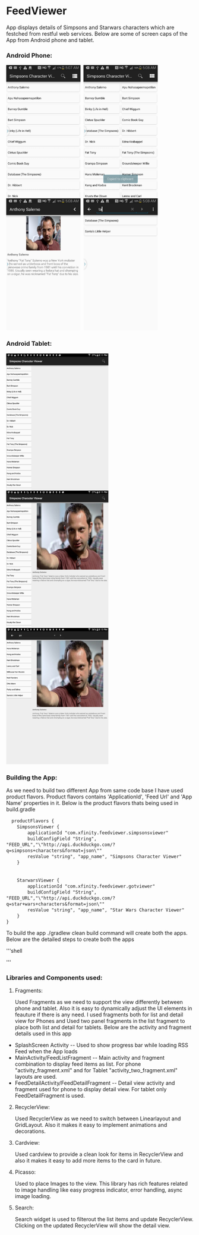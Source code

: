 # FeedViewer
App displays details of Simpsons and Starwars characters which are festched from restful web services. Below are some of screen caps of the App from Android phone and tablet.

### Android Phone:
<img src="/ScreenCaps/PhoneMainList.png" alt="Phone Main List" width="200px"/>&nbsp;&nbsp;<img src="/ScreenCaps/PhoneMainGrid.png" alt="Phone Main Grid" width="200px"/>&nbsp;&nbsp;<img src="/ScreenCaps/PhoneDetail.png" alt="Phone Detail" width="200px"/>&nbsp;&nbsp;<img src="/ScreenCaps/PhoneSearch.png" alt="Phone Search" width="200px"/>


### Android Tablet:
<img src="/ScreenCaps/TabletList.png" alt="Tablet List" width="275px"/>&nbsp;&nbsp;<img src="/ScreenCaps/TabletSearch.png" alt="Tablet Detail" width="275px"/>&nbsp;&nbsp;<img src="/ScreenCaps/TabletDetail.png" alt="Tablet Search" width="275px"/>

### Building the App: 

As we need to build two different App from same code base I have used product flavors. Product flavors contains 'ApplicationId', 'Feed Url' and 'App Name' properties in it. Below is the product flavors thats being used in build.gradle
      
      
      
      productFlavors {
        SimpsonsViewer {
            applicationId "com.xfinity.feedviewer.simpsonsviewer"
            buildConfigField "String", "FEED_URL","\"http://api.duckduckgo.com/?q=simpsons+characters&format=json\""
            resValue "string", "app_name", "Simpsons Character Viewer"
        }


        StarwarsViewer {
            applicationId "com.xfinity.feedviewer.gotviewer"
            buildConfigField "String", "FEED_URL","\"http://api.duckduckgo.com/?q=star+wars+characters&format=json\""
            resValue "string", "app_name", "Star Wars Character Viewer"
        }
    }
      

To build the app ./gradlew clean build command will create both the apps. Below are the detailed steps to create both the apps 

'''shell

'''

### Libraries and Components used:

1. Fragments: 
      
    Used Fragments as we need to support the view differently between phone and tablet. Also it is easy to dynamically adjust the UI elements in feauture if there is any need. I used fragments both for list and detail view for Phones and Used two panel fragments in the list fragment to place both list and detail for tablets. Below are the activity and fragment details used in this app
  - SplashScreen Activity -- Used to show progress bar while loading RSS Feed when the App loads
  - MainActivity/FeedListFragment -- Main activity and fragment combination to display feed items as list. For phone "activity_fragment.xml" and for Tablet "activity_two_fragment.xml" layouts are used.
  - FeedDetailActivity/FeedDetailFragment -- Detail view activity and fragment used for phone to display detail view. For tablet only FeedDetailFragment is used.

2. RecyclerView: 
      
    Used RecyclerView as we need to switch between Linearlayout and GridLayout. Also it makes it easy to implement animations and decorations.

3. Cardview: 
      
    Used cardview to provide a clean look for items in RecyclerView and also it makes it easy to add more items to the card in future.

4. Picasso: 
      
    Used to place Images to the view. This library has rich features related to image handling like easy progress indicator, error handling, async image loading.

5. Search: 
      
    Search widget is used to filterout the list items and update RecyclerView. Clicking on the updated RecyclerView will show the detail view.
